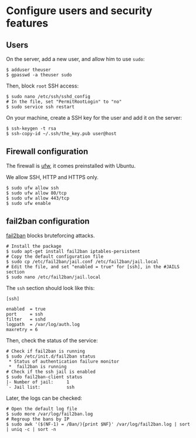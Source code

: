 # Configure users and security features

## Users

On the server, add a new user, and allow him to use `sudo`:

```shell
$ adduser theuser
$ gpasswd -a theuser sudo
```

Then, block `root` SSH access:

```shell
$ sudo nano /etc/ssh/sshd_config
# In the file, set "PermitRootLogin" to "no"
$ sudo service ssh restart
```

On your machine, create a SSH key for the user and add it on the server:

```shell
$ ssh-keygen -t rsa
$ ssh-copy-id ~/.ssh/the_key.pub user@host
```

## Firewall configuration

The firewall is [ufw](https://help.ubuntu.com/community/UFW), it comes preinstalled with Ubuntu.

We allow SSH, HTTP and HTTPS only.

```shell
$ sudo ufw allow ssh
$ sudo ufw allow 80/tcp
$ sudo ufw allow 443/tcp
$ sudo ufw enable
```

## fail2ban configuration

[fail2ban](http://www.fail2ban.org/) blocks bruteforcing attacks.

```shell
# Install the package
$ sudo apt-get install fail2ban iptables-persistent
# Copy the default configuration file
$ sudo cp /etc/fail2ban/jail.conf /etc/fail2ban/jail.local
# Edit the file, and set "enabled = true" for [ssh], in the #JAILS section 
$ sudo nano /etc/fail2ban/jail.local
```

The `ssh` section should look like this:

```shell
[ssh]

enabled  = true
port     = ssh
filter   = sshd
logpath  = /var/log/auth.log
maxretry = 6
```

Then, check the status of the service:

```shell
# Check if fail2ban is running
$ sudo /etc/init.d/fail2ban status
 * Status of authentication failure monitor
 *  fail2ban is running
# Check if the ssh jail is enabled
$ sudo fail2ban-client status
|- Number of jail:     1
`- Jail list:  		   ssh
```

Later, the logs can be checked:

```shell
# Open the default log file
$ sudo more /var/log/fail2ban.log
# Regroup the bans by IP
$ sudo awk '($(NF-1) = /Ban/){print $NF}' /var/log/fail2ban.log | sort | uniq -c | sort -n
```
